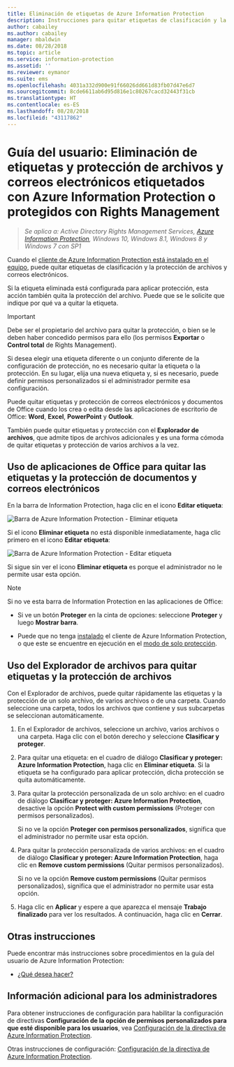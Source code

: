 ```yaml
---
title: Eliminación de etiquetas de Azure Information Protection
description: Instrucciones para quitar etiquetas de clasificación y la protección de archivos que se han etiquetado con Azure Information Protection o que se han protegido con Rights Management.
author: cabailey
ms.author: cabailey
manager: mbaldwin
ms.date: 08/28/2018
ms.topic: article
ms.service: information-protection
ms.assetid: ''
ms.reviewer: eymanor
ms.suite: ems
ms.openlocfilehash: 4031a332d900e91f66026dd661d83fb07d47e6d7
ms.sourcegitcommit: 8cde6611ab6d95d816e1c80267cacd32443f31cb
ms.translationtype: HT
ms.contentlocale: es-ES
ms.lasthandoff: 08/28/2018
ms.locfileid: "43117862"
---
```

# <a name="user-guide-remove-labels-and-protection-from-files-and-emails-that-have-been-labeled-by-azure-information-protection-or-protected-by-rights-management"></a>Guía del usuario: Eliminación de etiquetas y protección de archivos y correos electrónicos etiquetados con Azure Information Protection o protegidos con Rights Management

>*Se aplica a: Active Directory Rights Management Services, [Azure Information Protection](https://azure.microsoft.com/pricing/details/information-protection), Windows 10, Windows 8.1, Windows 8 y Windows 7 con SP1*

Cuando el [cliente de Azure Information Protection está instalado en el equipo](install-client-app.md), puede quitar etiquetas de clasificación y la protección de archivos y correos electrónicos.

Si la etiqueta eliminada está configurada para aplicar protección, esta acción también quita la protección del archivo. Puede que se le solicite que indique por qué va a quitar la etiqueta.

> [!IMPORTANT]
> Debe ser el propietario del archivo para quitar la protección, o bien se le deben haber concedido permisos para ello (los permisos **Exportar** o **Control total** de Rights Management).

Si desea elegir una etiqueta diferente o un conjunto diferente de la configuración de protección, no es necesario quitar la etiqueta o la protección. En su lugar, elija una nueva etiqueta y, si es necesario, puede definir permisos personalizados si el administrador permite esa configuración. 

Puede quitar etiquetas y protección de correos electrónicos y documentos de Office cuando los crea o edita desde las aplicaciones de escritorio de Office: **Word**, **Excel**, **PowerPoint** y **Outlook**. 

También puede quitar etiquetas y protección con el **Explorador de archivos**, que admite tipos de archivos adicionales y es una forma cómoda de quitar etiquetas y protección de varios archivos a la vez.

## <a name="using-office-apps-to-remove-labels-and-protection-from-documents-and-emails"></a>Uso de aplicaciones de Office para quitar las etiquetas y la protección de documentos y correos electrónicos

En la barra de Information Protection, haga clic en el icono **Editar etiqueta**:

![Barra de Azure Information Protection - Eliminar etiqueta](../media/delete-label.png)

Si el icono **Eliminar etiqueta** no está disponible inmediatamente, haga clic primero en el icono **Editar etiqueta**:

![Barra de Azure Information Protection - Editar etiqueta](../media/edit-label.png)

Si sigue sin ver el icono **Eliminar etiqueta** es porque el administrador no le permite usar esta opción.

> [!NOTE]
> Si no ve esta barra de Information Protection en las aplicaciones de Office:
>
> - Si ve un botón **Proteger** en la cinta de opciones: seleccione **Proteger** y luego **Mostrar barra**.
> 
> - Puede que no tenga [instalado](install-client-app.md) el cliente de Azure Information Protection, o que este se encuentre en ejecución en el [modo de solo protección](client-protection-only-mode.md).

## <a name="using-file-explorer-to-remove-labels-and-protection-from-files"></a>Uso del Explorador de archivos para quitar etiquetas y la protección de archivos

Con el Explorador de archivos, puede quitar rápidamente las etiquetas y la protección de un solo archivo, de varios archivos o de una carpeta. Cuando seleccione una carpeta, todos los archivos que contiene y sus subcarpetas se seleccionan automáticamente. 

1. En el Explorador de archivos, seleccione un archivo, varios archivos o una carpeta. Haga clic con el botón derecho y seleccione **Clasificar y proteger**.

2. Para quitar una etiqueta: en el cuadro de diálogo **Clasificar y proteger: Azure Information Protection**, haga clic en **Eliminar etiqueta**. Si la etiqueta se ha configurado para aplicar protección, dicha protección se quita automáticamente.

3. Para quitar la protección personalizada de un solo archivo: en el cuadro de diálogo **Clasificar y proteger: Azure Information Protection**, desactive la opción **Protect with custom permissions** (Proteger con permisos personalizados). 
    
    Si no ve la opción **Proteger con permisos personalizados**, significa que el administrador no permite usar esta opción.
    
4. Para quitar la protección personalizada de varios archivos: en el cuadro de diálogo **Clasificar y proteger: Azure Information Protection**, haga clic en **Remove custom permissions** (Quitar permisos personalizados).
    
    Si no ve la opción **Remove custom permissions** (Quitar permisos personalizados), significa que el administrador no permite usar esta opción.

5. Haga clic en **Aplicar** y espere a que aparezca el mensaje **Trabajo finalizado** para ver los resultados. A continuación, haga clic en **Cerrar**.


## <a name="other-instructions"></a>Otras instrucciones
Puede encontrar más instrucciones sobre procedimientos en la guía del usuario de Azure Information Protection:

- [¿Qué desea hacer?](client-user-guide.md#what-do-you-want-to-do)

## <a name="additional-information-for-administrators"></a>Información adicional para los administradores    
Para obtener instrucciones de configuración para habilitar la configuración de directivas **Configuración de la opción de permisos personalizados para que esté disponible para los usuarios**, vea [Configuración de la directiva de Azure Information Protection](../configure-policy-settings.md).

Otras instrucciones de configuración: [Configuración de la directiva de Azure Information Protection](../configure-policy.md).

